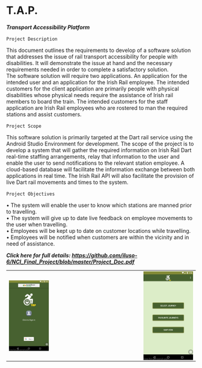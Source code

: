 # T.A.P.
***Transport Accessibility Platform***

	Project Description
This document outlines the requirements to develop of a software solution that addresses the issue of rail transport accessibility for people with disabilities. It will demonstrate the issue at hand and the necessary requirements needed in order to complete a satisfactory solution.  
The software solution will require two applications. An application for the intended user and an application for the Irish Rail employee. 
The intended customers for the client application are primarily people with physical disabilities whose physical needs require the assistance of Irish rail members to board the train. 
The intended customers for the staff application are Irish Rail employees who are rostered to man the required stations and assist customers.

	Project Scope
This software solution is primarily targeted at the Dart rail service using the Android Studio Environment for development.
The scope of the project is to develop a system that will gather the required information on Irish Rail Dart real-time staffing arrangements, relay that information to the user and enable the user to send notifications to the relevant station employee. 
A cloud-based database will facilitate the information exchange between both applications in real time.
The Irish Rail API will also facilitate the provision of live Dart rail movements and times to the system.

	Project Objectives
•	The system will enable the user to know which stations are manned prior to travelling.<br>
•	The system will give up to date live feedback on employee movements to the user when travelling.<br>
•	Employees will be kept up to date on customer locations while travelling.<br>
•	Employees will be notified when customers are within the vicinity and in need of assistance.<br>


***Click here for full details:	https://github.com/iluso-6/NCI_Final_Project/blob/master/Project_Doc.pdf***

<table>
  <tr>
    <td><img src="https://github.com/iluso-6/NCI_Final_Project/blob/master/screenshots/image039.png?raw=true" align="left" width="50%"/></td>
    <td><img src="https://github.com/iluso-6/NCI_Final_Project/blob/master/screenshots/image040.png?raw=true" align="right" width="50%"/
    </td>

<br><br>

  </tr>
</table>

<br><br>
